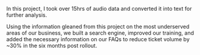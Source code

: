 In this project, I took over 15hrs of audio data and converted it into text for further analysis.<br>

Using the information gleaned from this project on the most underserved areas of our business, we built a search engine, improved our
training, and added the necessary information on our FAQs to reduce ticket volume by ~30% in the six months post rollout.
